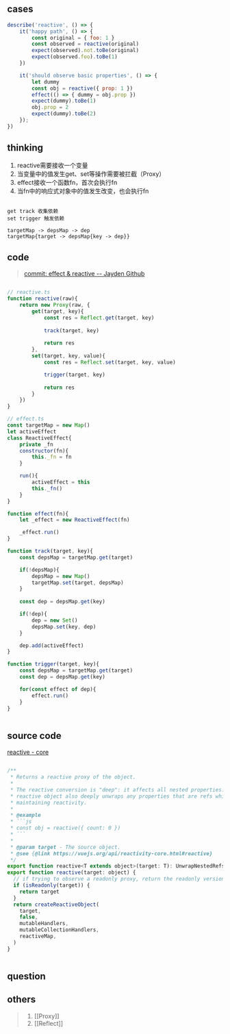 

## cases

```javascript
describe('reactive', () => {
    it('happy path', () => {
        const original = { foo: 1 }
        const observed = reactive(original)
        expect(observed).not.toBe(original)
        expect(observed.foo).toBe(1)
    })

    it('should observe basic properties', () => {
        let dummy
        const obj = reactive({ prop: 1 })
        effect(() => { dummy = obj.prop })
        expect(dummy).toBe(1)
        obj.prop = 2
        expect(dummy).toBe(2)
    });
})
```

## thinking

1. reactive需要接收一个变量
2. 当变量中的值发生get、set等操作需要被拦截（Proxy）
3. effect接收一个函数fn，首次会执行fn
4. 当fn中的响应式对象中的值发生改变，也会执行fn

```

get track 收集依赖
set trigger 触发依赖

targetMap -> depsMap -> dep
targetMap{target -> depsMap{key -> dep}}

```

## code

 >[commit: effect & reactive -- Jayden Github](https://github.com/Jayden12138/tiny-vue/commit/0f1d85545d0f85ab05b65fdece3eeae869bca4f7)

```javascript

// reactive.ts
function reactive(raw){
	return new Proxy(raw, {
		get(target, key){
			const res = Reflect.get(target, key)
			
			track(target, key)
			
			return res
		},
		set(target, key, value){
			const res = Reflect.set(target, key, value)

			trigger(target, key)
		
			return res
		}
	})
}

// effect.ts
const targetMap = new Map()
let activeEffect
class ReactiveEffect{
	private _fn
	constructor(fn){
		this._fn = fn
	}

	run(){
		activeEffect = this
		this._fn()
	}
}

function effect(fn){
	let _effect = new ReactiveEffect(fn)

	_effect.run()
}

function track(target, key){
	const depsMap = targetMap.get(target)

	if(!depsMap){
		depsMap = new Map()
		targetMap.set(target, depsMap)
	}
	
	const dep = depsMap.get(key)

	if(!dep){
		dep = new Set()
		depsMap.set(key, dep)
	}

	dep.add(activeEffect)
}

function trigger(target, key){
	const depsMap = targetMap.get(target)
	const dep = depsMap.get(key)

	for(const effect of dep){
		effect.run()
	}
}



```



## source code

[ reactive - core](https://github1s.com/vuejs/core/blob/main/packages/reactivity/src/reactive.ts#L77)

```javascript

/**
 * Returns a reactive proxy of the object.
 *
 * The reactive conversion is "deep": it affects all nested properties. A
 * reactive object also deeply unwraps any properties that are refs while
 * maintaining reactivity.
 *
 * @example
 * ```js
 * const obj = reactive({ count: 0 })
 * ```
 *
 * @param target - The source object.
 * @see {@link https://vuejs.org/api/reactivity-core.html#reactive}
 */
export function reactive<T extends object>(target: T): UnwrapNestedRefs<T>
export function reactive(target: object) {
  // if trying to observe a readonly proxy, return the readonly version.
  if (isReadonly(target)) {
    return target
  }
  return createReactiveObject(
    target,
    false,
    mutableHandlers,
    mutableCollectionHandlers,
    reactiveMap,
  )
}



```

## question





## others

> 1. [[Proxy]]
> 2. [[Reflect]]